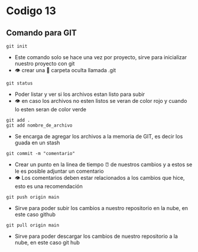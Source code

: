 # Codigo 13

## Comando para GIT

```
git init
```

- Este comando solo se hace una vez por proyecto, sirve para inicializar nuestro proyecto con git
- :eye: crear una :file_folder: carpeta oculta llamada .git

```
git status
```

- Poder listar y ver si los archivos estan listo para subir
- :eye: en caso los archivos no esten listos se veran de color rojo y cuando lo esten seran de color verde

```
git add .
git add nombre_de_archivo
```

- Se encarga de agregar los archivos a la memoria de GIT, es decir los guada en un stash

```
git commit -m "comentario"
```

- Crear un punto en la linea de tiempo :alarm_clock: de nuestros cambios y a estos se le es posible adjuntar un comentario
- :eye: Los comentarios deben estar relacionados a los cambios que hice, esto es una recomendación

```
git push origin main
```

- Sirve para poder subir los cambios a nuestro repositorio en la nube, en este caso github

```
git pull origin main
```

- Sirve para poder descargar los cambios de nuestro repositorio a la nube, en este caso git hub

